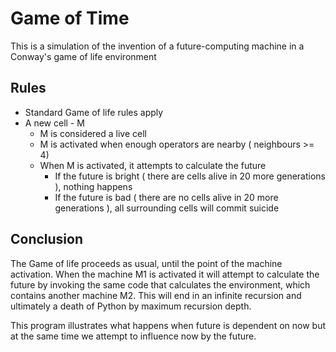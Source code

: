 # Game of Time

This is a simulation of the invention of a future-computing machine in a Conway's game of life environment

## Rules

- Standard Game of life rules apply
- A new cell - M
    - M is considered a live cell
    - M is activated when enough operators are nearby ( neighbours >= 4)
    - When M is activated, it attempts to calculate the future
        - If the future is bright ( there are cells alive in 20 more generations ), nothing happens
        - If the future is bad ( there are no cells alive in 20 more generations ), all surrounding cells will commit suicide

## Conclusion

The Game of life proceeds as usual, until the point of the machine activation.
When the machine M1 is activated it will attempt to calculate the future by invoking the same code that calculates the environment, which contains another machine M2.
This will end in an infinite recursion and ultimately a death of Python by maximum recursion depth.

This program illustrates what happens when future is dependent on now but at the same time we attempt to influence now by the future.